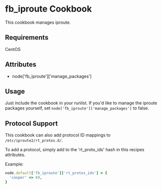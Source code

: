 fb_iproute Cookbook
=================
This cookbook manages iproute.

Requirements
------------
CentOS

Attributes
----------
* node['fb_iproute']['manage_packages']

Usage
-----
Just include the cookbook in your runlist. If you'd like to manage the iproute
packages yourself, set `node['fb_iproute']['manage_packages']` to false.

Protocol Support
----------------

This cookbook can also add protocol ID mappings to `/etc/iproute2/rt_protos.d/`.

To add a protocol, simply add to the 'rt_proto_ids' hash in this recipes attributes.

Example:

```ruby
node.default['fb_iproute']['rt_protos_ids'] = {
  'cooper' => 69,
}
```
